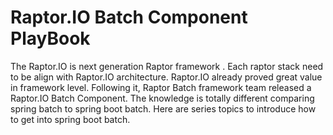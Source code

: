 # Raptor.IO Batch Component PlayBook
The Raptor.IO is next generation Raptor framework . Each raptor stack need to be align with Raptor.IO architecture. Raptor.IO already proved great value in framework level. Following it, Raptor Batch framework team released a Raptor.IO Batch Component.  The knowledge is totally different comparing spring batch to spring boot batch. Here are series topics to introduce how to get into spring boot batch.
